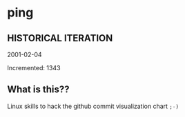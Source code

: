 # ping

## HISTORICAL ITERATION
2001-02-04

Incremented: 1343

## What is this?? 
Linux skills to hack the github commit visualization chart `;-)`
